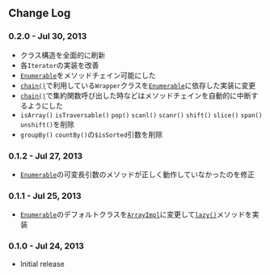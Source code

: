 Change Log
----------

### 0.2.0 - Jul 30, 2013

- クラス構造を全面的に刷新
- 各`Iterator`の実装を改善
- [`Enumerable`](#Enumerable)をメソッドチェイン可能にした
- [`chain()`](#chain)で利用している`Wrapper`クラスを[`Enumerable`](#Enumerable)に依存した実装に変更
- [`chain()`](#chain)で集約関数呼び出した時などはメソッドチェインを自動的に中断するようにした
- `isArray()` `isTraversable()` `pop()` `scanl()` `scanr()` `shift()` `slice()` `span()` `unshift()`を削除
- `groupBy()` `countBy()`の`$isSorted`引数を削除

### 0.1.2 - Jul 27, 2013

- [`Enumerable`](#Enumerable)の可変長引数のメソッドが正しく動作していなかったのを修正

### 0.1.1 - Jul 25, 2013

- [`Enumerable`](#Enumerable)のデフォルトクラスを[`ArrayImpl`](#ArrayImpl)に変更して[`lazy()`](#lazy)メソッドを実装

### 0.1.0 - Jul 24, 2013

- Initial release
